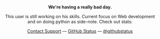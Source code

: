 <div align="center">
        <p><strong>We're having a really bad day.</strong></p>
        <p>This user is still working on his skills. Current focus on Web development and on doing python as side-note. Check out stats:</p>
        <div id="suggestions">
        <a href="https://www.youtube.com/watch?v=dQw4w9WgXcQ">Contact Support</a> —
        <a href="https://www.youtube.com/watch?v=dQw4w9WgXcQ">GitHub Status</a> —
        <a href="https://www.youtube.com/watch?v=dQw4w9WgXcQ">@githubstatus</a>
        </div>
</div>